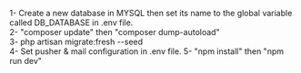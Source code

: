 1- Create a new database in MYSQL then set its name to the global variable called DB_DATABASE in .env file.<br />
2- "composer update" then "composer dump-autoload" <br /> 
3- php artisan migrate:fresh --seed  <br />
4- Set pusher & mail configuration in .env file. 
5- "npm install" then "npm run dev"

